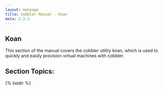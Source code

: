 ```yaml
---
layout: manpage
title: Cobbler Manual - Koan
meta: 2.2.3
---
```

## Koan

This section of the manual covers the cobbler utility koan, which is used to quickly and easily provision virtual machines with cobbler.

## Section Topics:
{% listdir %}
